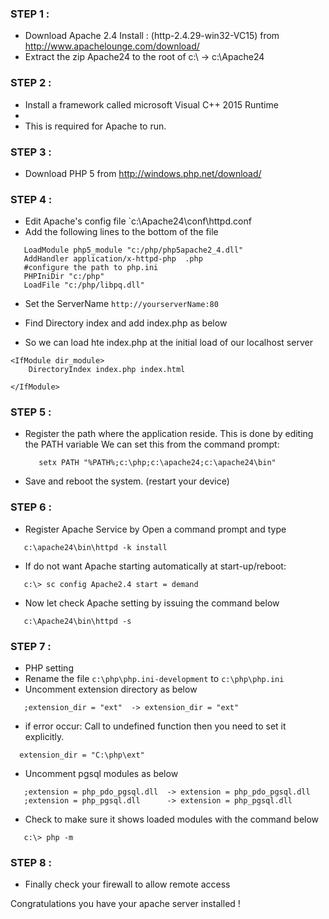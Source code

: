 ### STEP 1 :
- Download Apache 2.4 Install : (http-2.4.29-win32-VC15) from http://www.apachelounge.com/download/
- Extract the zip Apache24 to the root of c:\  -> c:\Apache24

### STEP 2 :
- Install a framework called microsoft Visual C++ 2015 Runtime
- 
- This is required for Apache to run.

### STEP 3 :
- Download PHP 5 from http://windows.php.net/download/

### STEP 4 :
- Edit Apache's config file `c:\Apache24\conf\httpd.conf
- Add the following lines to the bottom of the file
```
   LoadModule php5_module "c:/php/php5apache2_4.dll"
   AddHandler application/x-httpd-php  .php
   #configure the path to php.ini
   PHPIniDir "c:/php"
   LoadFile "c:/php/libpq.dll"
```
- Set the ServerName `http://yourserverName:80`

- Find Directory index and add index.php as below
- So we can load hte index.php at the initial load of our localhost server
```
<IfModule dir_module>
    DirectoryIndex index.php index.html
	
</IfModule>
```

### STEP 5 :
- Register the path where the application reside.
  This is done by editing the PATH variable 
  We can set this from the command prompt:
  ```
     setx PATH "%PATH%;c:\php;c:\apache24;c:\apache24\bin"
  ```
- Save and reboot the system. (restart your device)

### STEP 6 :
- Register Apache Service by Open a command prompt and type
```
   c:\apache24\bin\httpd -k install
```
- If do not want Apache starting automatically at start-up/reboot:
```
   c:\> sc config Apache2.4 start = demand
```
- Now let check Apache setting by issuing the command below
```
   c:\Apache24\bin\httpd -s
```

### STEP 7 :
- PHP setting
- Rename the file `c:\php\php.ini-development` to `c:\php\php.ini`
- Uncomment extension directory as below
```
   ;extension_dir = "ext"  -> extension_dir = "ext"
```

- if error occur: Call to undefined function then you need to set it explicitly.
```
  extension_dir = "C:\php\ext"
```

- Uncomment pgsql modules as below
```
   ;extension = php_pdo_pgsql.dll  -> extension = php_pdo_pgsql.dll
   ;extension = php_pgsql.dll      -> extension = php_pgsql.dll
```
- Check to make sure it shows loaded modules with the command below
```
   c:\> php -m
```

### STEP 8 :
- Finally check your firewall to allow remote access

Congratulations you have your apache server installed !

